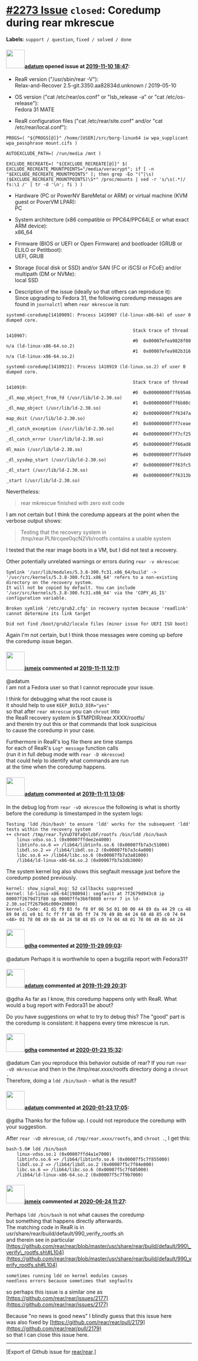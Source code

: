 [\#2273 Issue](https://github.com/rear/rear/issues/2273) `closed`: Coredump during rear mkrescue
================================================================================================

**Labels**: `support / question`, `fixed / solved / done`

#### <img src="https://avatars.githubusercontent.com/u/9773655?v=4" width="50">[adatum](https://github.com/adatum) opened issue at [2019-11-10 18:47](https://github.com/rear/rear/issues/2273):

-   ReaR version ("/usr/sbin/rear -V"):  
    Relax-and-Recover 2.5-git.3350.aa82834d.unknown / 2019-05-10

-   OS version ("cat /etc/rear/os.conf" or "lsb\_release -a" or "cat
    /etc/os-release"):  
    Fedora 31 MATE

-   ReaR configuration files ("cat /etc/rear/site.conf" and/or "cat
    /etc/rear/local.conf"):

<!-- -->

    PROGS=( "${PROGS[@]}" /home/[USER]/src/borg-linux64 iw wpa_supplicant wpa_passphrase mount.cifs )

    AUTOEXCLUDE_PATH=( /run/media /mnt )

    EXCLUDE_RECREATE=( "${EXCLUDE_RECREATE[@]}" $( EXCLUDE_RECREATE_MOUNTPOINTS="/media/veracrypt"; if [ -n "$EXCLUDE_RECREATE_MOUNTPOINTS" ]; then grep -Eo "(^|\s)($EXCLUDE_RECREATE_MOUNTPOINTS)\S*" /proc/mounts | sed -r 's/\s(.*)/ fs:\1 /' | tr -d '\n'; fi ) )

-   Hardware (PC or PowerNV BareMetal or ARM) or virtual machine (KVM
    guest or PoverVM LPAR):  
    PC

-   System architecture (x86 compatible or PPC64/PPC64LE or what exact
    ARM device):  
    x86\_64

-   Firmware (BIOS or UEFI or Open Firmware) and bootloader (GRUB or
    ELILO or Petitboot):  
    UEFI, GRUB

-   Storage (local disk or SSD) and/or SAN (FC or iSCSI or FCoE) and/or
    multipath (DM or NVMe):  
    local SSD

-   Description of the issue (ideally so that others can reproduce
    it):  
    Since upgrading to Fedora 31, the following coredump messages are
    found in `journalctl` when `rear mkrescue` is run:

<!-- -->

    systemd-coredump[1410909]: Process 1410907 (ld-linux-x86-64) of user 0 dumped core.
                                                    
                                                    Stack trace of thread 1410907:
                                                    #0  0x00007efea9828f80 n/a (ld-linux-x86-64.so.2)
                                                    #1  0x00007efea982b316 n/a (ld-linux-x86-64.so.2)

    systemd-coredump[1410921]: Process 1410919 (ld-linux.so.2) of user 0 dumped core.
                                                    
                                                    Stack trace of thread 1410919:
                                                    #0  0x00000000f7f69546 _dl_map_object_from_fd (/usr/lib/ld-2.30.so)
                                                    #1  0x00000000f7f6b80c _dl_map_object (/usr/lib/ld-2.30.so)
                                                    #2  0x00000000f7f6347a map_doit (/usr/lib/ld-2.30.so)
                                                    #3  0x00000000f7f7ceae _dl_catch_exception (/usr/lib/ld-2.30.so)
                                                    #4  0x00000000f7f7cf25 _dl_catch_error (/usr/lib/ld-2.30.so)
                                                    #5  0x00000000f7f66ad8 dl_main (/usr/lib/ld-2.30.so)
                                                    #6  0x00000000f7f7bd49 _dl_sysdep_start (/usr/lib/ld-2.30.so)
                                                    #7  0x00000000f7f63fc5 _dl_start (/usr/lib/ld-2.30.so)
                                                    #8  0x00000000f7f6313b _start (/usr/lib/ld-2.30.so)

Nevertheless:

> rear mkrescue finished with zero exit code

I am not certain but I think the coredump appears at the point when the
verbose output shows:

> Testing that the recovery system in /tmp/rear.PLNrcqee0qcN2Vb/rootfs
> contains a usable system

I tested that the rear image boots in a VM, but I did not test a
recovery.

Other potentially unrelated warnings or errors during
`rear -v mkrescue`:

    Symlink '/usr/lib/modules/5.3.8-300.fc31.x86_64/build' -> '/usr/src/kernels/5.3.8-300.fc31.x86_64' refers to a non-existing directory on the recovery system.
    It will not be copied by default. You can include '/usr/src/kernels/5.3.8-300.fc31.x86_64' via the 'COPY_AS_IS' configuration variable.

    Broken symlink '/etc/grub2.cfg' in recovery system because 'readlink' cannot determine its link target

    Did not find /boot/grub2/locale files (minor issue for UEFI ISO boot)

Again I'm not certain, but I think those messages were coming up before
the coredump issue began.

#### <img src="https://avatars.githubusercontent.com/u/1788608?u=925fc54e2ce01551392622446ece427f51e2f0ce&v=4" width="50">[jsmeix](https://github.com/jsmeix) commented at [2019-11-11 12:11](https://github.com/rear/rear/issues/2273#issuecomment-552419947):

@adatum  
I am not a Fedora user so that I cannot reprocude your issue.

I think for debugging what the root cause is  
it should help to use `KEEP_BUILD_DIR="yes"`  
so that after `rear mkrescue` you can `chroot` into  
the ReaR recovery system in $TMPDIR/rear.XXXX/rootfs/  
and therein try out this or that commands that look suspicious  
to cause the coredump in your case.

Furthermore in ReaR's log file there are time stamps  
for each of ReaR's `Log* message` function calls  
(run it in full debug mode with `rear -D mkrescue`)  
that could help to identify what commands are run  
at the time when the coredump happens.

#### <img src="https://avatars.githubusercontent.com/u/9773655?v=4" width="50">[adatum](https://github.com/adatum) commented at [2019-11-11 13:08](https://github.com/rear/rear/issues/2273#issuecomment-552438665):

In the debug log from `rear -vD mkrescue` the following is what is
shortly before the coredump is timestamped in the system logs:

    Testing 'ldd /bin/bash' to ensure 'ldd' works for the subsequent 'ldd' tests within the recovery system
    ++ chroot /tmp/rear.TyVuD78faQnlzbF/rootfs /bin/ldd /bin/bash
        linux-vdso.so.1 (0x00007ffdee2e4000)
        libtinfo.so.6 => /lib64/libtinfo.so.6 (0x00007fb7a3c51000)
        libdl.so.2 => /lib64/libdl.so.2 (0x00007fb7a3c4a000)
        libc.so.6 => /lib64/libc.so.6 (0x00007fb7a3a81000)
        /lib64/ld-linux-x86-64.so.2 (0x00007fb7a3db3000)

The system kernel log also shows this segfault message just before the
coredump posted previously.

    kernel: show_signal_msg: 52 callbacks suppressed
    kernel: ld-linux-x86-64[198094]: segfault at 7f2679d943c8 ip 00007f2679d71f80 sp 00007ffe3b6f8080 error 7 in ld-2.30.so[7f2679d6c000+20000]
    kernel: Code: 41 d1 f9 83 fe f8 0f 86 5d 01 00 00 44 89 da 44 29 ca 48 89 04 d1 e9 b1 fc ff ff 48 85 ff 74 79 49 8b 44 24 60 48 85 c0 74 04 <48> 01 78 08 49 8b 44 24 58 48 85 c0 74 04 48 01 78 08 49 8b 44 24

#### <img src="https://avatars.githubusercontent.com/u/888633?u=cdaeb31efcc0048d3619651aa18dd4b76e636b21&v=4" width="50">[gdha](https://github.com/gdha) commented at [2019-11-29 09:03](https://github.com/rear/rear/issues/2273#issuecomment-559714220):

@adatum Perhaps it is worthwhile to open a bugzilla report with
Fedora31?

#### <img src="https://avatars.githubusercontent.com/u/9773655?v=4" width="50">[adatum](https://github.com/adatum) commented at [2019-11-29 20:31](https://github.com/rear/rear/issues/2273#issuecomment-559876765):

@gdha As far as I know, this coredump happens only with ReaR. What would
a bug report with Fedora31 be about?

Do you have suggestions on what to try to debug this? The "good" part is
the coredump is consistent: it happens every time mkrescue is run.

#### <img src="https://avatars.githubusercontent.com/u/888633?u=cdaeb31efcc0048d3619651aa18dd4b76e636b21&v=4" width="50">[gdha](https://github.com/gdha) commented at [2020-01-23 15:32](https://github.com/rear/rear/issues/2273#issuecomment-577733200):

@adatum Can you reproduce this behavior outside of rear? If you run
`rear -vD mkrescue` and then in the /tmp/rear.xxxx/rootfs directory
doing a `chroot  .`  
Therefore, doing a `ldd /bin/bash` - what is the result?

#### <img src="https://avatars.githubusercontent.com/u/9773655?v=4" width="50">[adatum](https://github.com/adatum) commented at [2020-01-23 17:05](https://github.com/rear/rear/issues/2273#issuecomment-577775625):

@gdha Thanks for the follow up. I could not reproduce the coredump with
your suggestion.

After `rear -vD mkrescue`, `cd /tmp/rear.xxxx/rootfs`, and `chroot .`, I
get this:

    bash-5.0# ldd /bin/bash
        linux-vdso.so.1 (0x00007ffd4a1e7000)
        libtinfo.so.6 => /lib64/libtinfo.so.6 (0x00007f5c7f855000)
        libdl.so.2 => /lib64/libdl.so.2 (0x00007f5c7f84e000)
        libc.so.6 => /lib64/libc.so.6 (0x00007f5c7f685000)
        /lib64/ld-linux-x86-64.so.2 (0x00007f5c7f9b7000)

#### <img src="https://avatars.githubusercontent.com/u/1788608?u=925fc54e2ce01551392622446ece427f51e2f0ce&v=4" width="50">[jsmeix](https://github.com/jsmeix) commented at [2020-06-24 11:27](https://github.com/rear/rear/issues/2273#issuecomment-648763233):

Perhaps `ldd /bin/bash` is not what causes the coredump  
but something that happens directly afterwards.  
The matching code in ReaR is in  
usr/share/rear/build/default/990\_verify\_rootfs.sh  
and therein see in particular  
[https://github.com/rear/rear/blob/master/usr/share/rear/build/default/990\_verify\_rootfs.sh\#L104](https://github.com/rear/rear/blob/master/usr/share/rear/build/default/990_verify_rootfs.sh#L104)

    sometimes running ldd on kernel modules causes
    needless errors because sometimes that segfaults

so perhaps this issue is a similar one as  
[https://github.com/rear/rear/issues/2177](https://github.com/rear/rear/issues/2177)

Because "no news is good news" I blindly guess that this issue here  
was also fixed by
[https://github.com/rear/rear/pull/2179](https://github.com/rear/rear/pull/2179)  
so that I can close this issue here.

------------------------------------------------------------------------

\[Export of Github issue for
[rear/rear](https://github.com/rear/rear).\]
